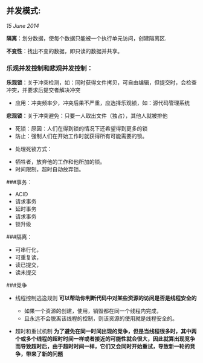 ## 并发模式: ##
*15 June 2014*

**隔离**：划分数据，使每个数据只能被一个执行单元访问，创建隔离区.

**不变性**：找出不变的数据，即只读的数据并共享。


### 乐观并发控制和悲观并发控制：
**乐观锁**：关于冲突检测，如：同时获得文件拷贝，可自由编辑，但提交时，会检查冲突，并要求后提交者解决冲突

- 应用：冲突频率少，冲突后果不严重，应选择乐观锁，如：源代码管理系统

**悲观锁**：关于冲突避免：只要一人取出文件（独占），其他人就被排他

- 死锁：原因：人们在得到锁的情况下还希望得到更多的锁
- 防止：强制人们在开始工作时就获得所有可能需要的锁。
+ 处理死锁方式：
 - 牺牲者，放弃他的工作和他所加的锁。
 - 时间限制，超时自动放弃锁。

###事务：
- ACID
- 请求事务
- 延时事务
- 请求事务
- 锁升级

###隔离：
- 可串行化，
- 可重复读，
- 读已提交，
- 读未提交

###竞争

- 线程控制逃逸规则
  **可以帮助你判断代码中对某些资源的访问是否是线程安全的**
  - 如果一个资源的创建，使用，销毁都在同一个线程内完成，
  - 且永远不会脱离该线程的控制，则该资源的使用就是线程安全的。

- 超时和重试机制
**为了避免在同一时间出现的竞争，但是当线程很多时，其中两个或多个线程的超时时间一样或者接近的可能性就会很大，因此就算出现竞争而导致超时后，由于超时时间一样，它们又会同时开始重试，导致新一轮的竞争，带来了新的问题**
